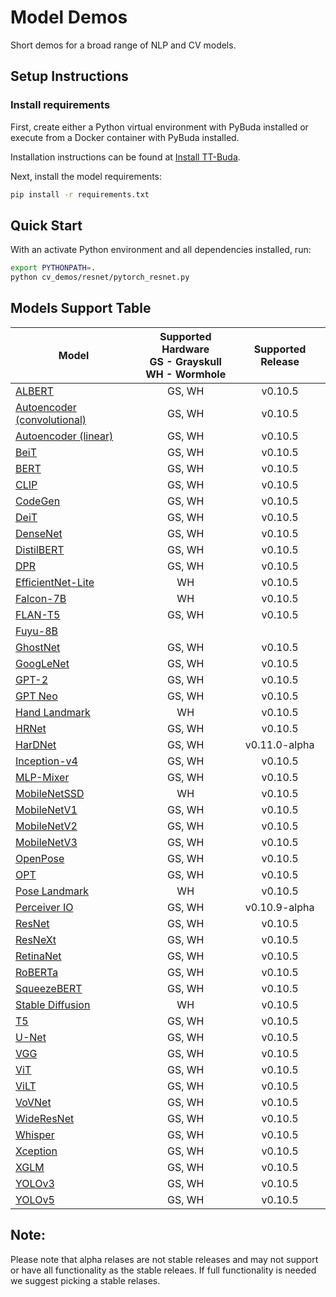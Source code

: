 # Model Demos

Short demos for a broad range of NLP and CV models.

## Setup Instructions

### Install requirements

First, create either a Python virtual environment with PyBuda installed or execute from a Docker container with PyBuda installed.

Installation instructions can be found at [Install TT-Buda](../first_5_steps/1_install_tt_buda.md).

Next, install the model requirements:

```bash
pip install -r requirements.txt
```

## Quick Start

With an activate Python environment and all dependencies installed, run:

```bash
export PYTHONPATH=.
python cv_demos/resnet/pytorch_resnet.py
```

## Models Support Table

| **Model** | **Supported Hardware** <br> GS - Grayskull <br> WH - Wormhole | **Supported Release** |
|--------------------------------------------------------------|:------------:|:-------:|
|   [ALBERT](nlp_demos/albert/)                                |     GS, WH   | v0.10.5 |
|   [Autoencoder (convolutional)](cv_demos/conv_autoencoder/)  |     GS, WH   | v0.10.5 |
|   [Autoencoder (linear)](cv_demos/linear_autoencoder/)       |     GS, WH   | v0.10.5 |
|   [BeiT](cv_demos/beit/)                                     |     GS, WH   | v0.10.5 |
|   [BERT](nlp_demos/bert/)                                    |     GS, WH   | v0.10.5 |
|   [CLIP](cv_demos/clip/)                                     |     GS, WH   | v0.10.5 |
|   [CodeGen](nlp_demos/codegen/)                              |     GS, WH   | v0.10.5 |
|   [DeiT](cv_demos/deit/)                                     |     GS, WH   | v0.10.5 |
|   [DenseNet](cv_demos/densenet/)                             |     GS, WH   | v0.10.5 |
|   [DistilBERT](nlp_demos/distilbert/)                        |     GS, WH   | v0.10.5 |
|   [DPR](nlp_demos/dpr/)                                      |     GS, WH   | v0.10.5 |
|   [EfficientNet-Lite](cv_demos/efficientnet_lite/)           |         WH   | v0.10.5 |
|   [Falcon-7B](nlp_demos/falcon/)                             |         WH   | v0.10.5 |
|   [FLAN-T5](nlp_demos/flant5/)                               |     GS, WH   | v0.10.5 |
|   [Fuyu-8B](nlp_demos/fuyu8b/)                               |              |         |
|   [GhostNet](cv_demos/ghostnet/)                             |     GS, WH   | v0.10.5 |
|   [GoogLeNet](cv_demos/googlenet/)                           |     GS, WH   | v0.10.5 |
|   [GPT-2](nlp_demos/gpt2/)                                   |     GS, WH   | v0.10.5 |
|   [GPT Neo](nlp_demos/gptneo/)                               |     GS, WH   | v0.10.5 |
|   [Hand Landmark](cv_demos/landmark/)                        |         WH   | v0.10.5 |
|   [HRNet](cv_demos/hrnet/)                                   |     GS, WH   | v0.10.5 |
|   [HarDNet](cv_demos/hardnet/)                               |     GS, WH   | v0.11.0-alpha |
|   [Inception-v4](cv_demos/inceptionv4/)                      |     GS, WH   | v0.10.5 |
|   [MLP-Mixer](cv_demos/mlpmixer/)                            |     GS, WH   | v0.10.5 |
|   [MobileNetSSD](cv_demos/mobilenet_ssd/)                    |         WH   | v0.10.5 |
|   [MobileNetV1](cv_demos/mobilenet_v1/)                      |     GS, WH   | v0.10.5 |
|   [MobileNetV2](cv_demos/mobilenet_v2/)                      |     GS, WH   | v0.10.5 |
|   [MobileNetV3](cv_demos/mobilenet_v3/)                      |     GS, WH   | v0.10.5 |
|   [OpenPose](cv_demos/openpose/)                             |     GS, WH   | v0.10.5 |
|   [OPT](nlp_demos/opt/)                                      |     GS, WH   | v0.10.5 |
|   [Pose Landmark](cv_demos/landmark/)                        |         WH   | v0.10.5 |
|   [Perceiver IO](cv_demos/perceiverio/)                      |     GS, WH   | v0.10.9-alpha |
|   [ResNet](cv_demos/resnet/)                                 |     GS, WH   | v0.10.5 |
|   [ResNeXt](cv_demos/resnext/)                               |     GS, WH   | v0.10.5 |
|   [RetinaNet](cv_demos/retinanet/)                           |     GS, WH   | v0.10.5 |
|   [RoBERTa](nlp_demos/roberta/)                              |     GS, WH   | v0.10.5 |
|   [SqueezeBERT](nlp_demos/squeezebert/)                      |     GS, WH   | v0.10.5 |
|   [Stable Diffusion](cv_demos/stable_diffusion/)             |         WH   | v0.10.5 |
|   [T5](nlp_demos/t5/)                                        |     GS, WH   | v0.10.5 |
|   [U-Net](cv_demos/unet/)                                    |     GS, WH   | v0.10.5 |
|   [VGG](cv_demos/vgg/)                                       |     GS, WH   | v0.10.5 |
|   [ViT](cv_demos/vit/)                                       |     GS, WH   | v0.10.5 |
|   [ViLT](cv_demos/vilt/)                                     |     GS, WH   | v0.10.5 |
|   [VoVNet](cv_demos/vovnet/)                                 |     GS, WH   | v0.10.5 |
|   [WideResNet](cv_demos/wideresnet/)                         |     GS, WH   | v0.10.5 |
|   [Whisper](audio_demos/whisper/)                            |     GS, WH   | v0.10.5 |
|   [Xception](cv_demos/xception/)                             |     GS, WH   | v0.10.5 |
|   [XGLM](nlp_demos/xglm/)                                    |     GS, WH   | v0.10.5 |
|   [YOLOv3](cv_demos/yolo_v3/)                                |     GS, WH   | v0.10.5 |
|   [YOLOv5](cv_demos/yolo_v5/)                                |     GS, WH   | v0.10.5 |


## Note:

Please note that alpha relases are not stable releases and may not support or have all functionality as the stable releaes. If full functionality is needed we suggest picking a stable relases.
